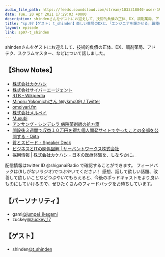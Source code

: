 ```yaml
---
audio_file_path: https://feeds.soundcloud.com/stream/1033318840-user-194620696-sp97-t_shinden.mp3
date: Tue, 20 Apr 2021 17:29:03 +0000
description: shindenさんをゲストにお迎えして、技術的負債の正体、DX、調剤薬局、アドテク、スクラムマスター、などについて話しました。
title: "sp.97【ゲスト: t_shinden】楽しい薬局のDXと、「エンジニアを輝かせる」職種の話"
layout: episode
link: sp97-t_shinden
---
```


<p><span>shindenさんをゲストにお迎えして、技術的負債の正体、DX、調剤薬局、アドテク、スクラムマスター、などについて話しました。</span></p>
<h2>
  <p>【Show Notes】</p>
</h2>
<ul>
  <li><a href="https://www.kakehashi.life/" target="_blank">株式会社カケハシ</a></li>
  <li><a href="https://www.cyberagent.co.jp/" target="_blank">株式会社サイバーエージェント</a></li>
  <li><a href="https://ja.wikipedia.org/wiki/%E3%83%AA%E3%82%A2%E3%83%AB%E3%82%BF%E3%82%A4%E3%83%A0%E3%83%93%E3%83%87%E3%82%A3%E3%83%B3%E3%82%B0" target="_blank">RTB - Wikipedia</a></li>
  <li><a href="https://twitter.com/ykmc09" target="_blank">Minoru Yokomichiさん (@ykmc09) / Twitter</a></li>
  <li><a href="https://lean-agile.fm/" target="_blank">omoiyari.fm</a></li>
  <li><a href="https://jp.merpay.com/" target="_blank">株式会社メルペイ</a></li>
  <li><a href="https://musubi.kakehashi.life/" target="_blank">Musubi</a></li>
  <li><a href="https://www.fujitv.co.jp/unsung/" target="_blank">アンサング・シンデレラ 病院薬剤師の処方箋</a></li>
  <li><a href="https://qiita.com/jabba/items/1a49e860a09a613b09d4" target="_blank">開設後３週間で収益１０万円を得た個人開発サイトでやったことの全部を公開する - Qiita</a></li>
  <li><a href="https://speakerdeck.com/twada/quality-and-speed-2020-autumn-edition" target="_blank">質とスピード - Speaker Deck</a></li>
  <li><a href="https://www.servantworks.co.jp/resources/business-with-it/" target="_blank">ビジネスとITの関係図解 | サーバントワークス株式会社</a></li>
  <li><a href="https://www.kakehashi.life/recruit.html" target="_blank">採用情報 | 株式会社カケハシ - 日本の医療体験を、しなやかに。</a></li>
</ul>
<p><span>
  配信情報はtwitter ID @shiganaiRadio で確認することができます。
  フィードバックは(#しがないラジオ)でつぶやいてください！
  感想、話して欲しい話題、改善して欲しいことなどつぶやいてもらえると、今後のポッドキャストをより良いものにしていけるので、ぜひたくさんのフィードバックをお待ちしています。
</span></p>
<h2>
  <p>【パーソナリティ】</p>
</h2>
<ul>
  <li>gami<a href="https://twitter.com/jumpei_ikegami" target="_blank">@jumpei_ikegami</a></li>
  <li>zuckey<a href="https://twitter.com/zuckey_17" target="_blank">@zuckey_17</a></li>
</ul>
<h2>
  <p>【ゲスト】</p>
</h2>
<ul>
  <li>shinden<a href="https://twitter.com/t_shinden" target="_blank">@t_shinden</a></li>
</ul>
